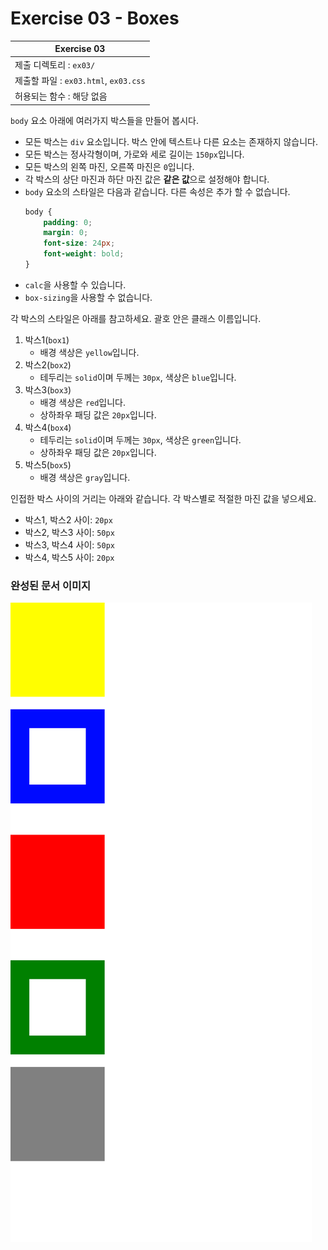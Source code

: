 # Exercise 03 - Boxes

| Exercise 03              |
| ------------------------ |
| 제출 디렉토리 : `ex03/`  |
| 제출할 파일 : `ex03.html`, `ex03.css` |
| 허용되는 함수 : 해당 없음     |

`body` 요소 아래에 여러가지 박스들을 만들어 봅시다.

- 모든 박스는 `div` 요소입니다. 박스 안에 텍스트나 다른 요소는 존재하지 않습니다.
- 모든 박스는 정사각형이며, 가로와 세로 길이는 `150px`입니다.
- 모든 박스의 왼쪽 마진, 오른쪽 마진은 `0`입니다.
- 각 박스의 상단 마진과 하단 마진 값은 **같은 값**으로 설정해야 합니다.
- `body` 요소의 스타일은 다음과 같습니다. 다른 속성은 추가 할 수 없습니다.
	```css
	body {
		padding: 0;
		margin: 0;
		font-size: 24px;
		font-weight: bold;
	}
	```
- `calc`을 사용할 수 있습니다.
- `box-sizing`을 사용할 수 없습니다.

각 박스의 스타일은 아래를 참고하세요. 괄호 안은 클래스 이름입니다.

1. 박스1(`box1`)
	- 배경 색상은 `yellow`입니다.
2. 박스2(`box2`)
	- 테두리는 `solid`이며 두께는 `30px`, 색상은 `blue`입니다.
3. 박스3(`box3`)
	- 배경 색상은 `red`입니다.
	- 상하좌우 패딩 값은 `20px`입니다.
4. 박스4(`box4`)
	- 테두리는 `solid`이며 두께는 `30px`, 색상은 `green`입니다.
	- 상하좌우 패딩 값은 `20px`입니다.
5. 박스5(`box5`)
	- 배경 색상은 `gray`입니다.

인접한 박스 사이의 거리는 아래와 같습니다. 각 박스별로 적절한 마진 값을 넣으세요. 

- 박스1, 박스2 사이: `20px`
- 박스2, 박스3 사이: `50px`
- 박스3, 박스4 사이: `50px`
- 박스4, 박스5 사이: `20px`

### 완성된 문서 이미지

![ex03](ex03.png)
